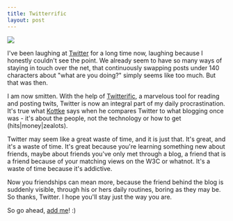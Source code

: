 ```yaml
---
title: Twitterrific
layout: post
---
```


<img src="http://files.bjorkoy.com/images/blog/Twitteriffic.png">

I've been laughing at [Twitter][1] for a long time now, laughing because I honestly couldn't see the point. We already seem to have so many ways of staying in touch over the net, that continuously swapping posts under 140 characters about "what are you doing?" simply seems like too much. But that was then.

  [1]: http://twitter.com

I am now smitten. With the help of [Twitterific][2], a marvelous tool for reading and posting twits, Twitter is now an integral part of my daily procrastination. It's true what [Kottke][3] says when he compares Twitter to what blogging once was - it's about the people, not the technology or how to get (hits|money|zealots). 

  [2]:http://iconfactory.com/software/twitterrific
  [3]: http://www.kottke.org/07/03/twitter

Twitter may seem like a great waste of time, and it is just that. It's great, and it's a waste of time. It's great because you're learning something new about friends, maybe about friends you've only met through a blog, a friend that is a friend because of your matching views on  the W3C or whatnot. It's a waste of time because it's addictive.

Now you friendships can mean more, because the friend behind the blog is suddenly visible, through his or hers daily routines, boring as they may be. So thanks, Twitter. I hope you'll stay just the way you are.

So go ahead, [add me][4]! :)

  [4]: http://twitter.com/vandelay

